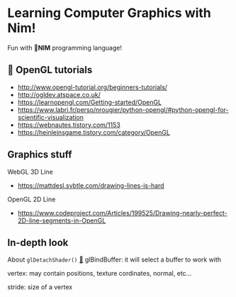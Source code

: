 # Learning Computer Graphics with Nim!

Fun with 👑**NIM** programming language!


## 💎 OpenGL tutorials
- http://www.opengl-tutorial.org/beginners-tutorials/
- http://ogldev.atspace.co.uk/
- https://learnopengl.com/Getting-started/OpenGL
- https://www.labri.fr/perso/nrougier/python-opengl/#python-opengl-for-scientific-visualization
- https://webnautes.tistory.com/1153
- https://heinleinsgame.tistory.com/category/OpenGL


## Graphics stuff

WebGL 3D Line
- https://mattdesl.svbtle.com/drawing-lines-is-hard

OpenGL 2D Line
- https://www.codeproject.com/Articles/199525/Drawing-nearly-perfect-2D-line-segments-in-OpenGL


## In-depth look

About `glDetachShader()` [📃](https://gamedev.stackexchange.com/questions/47910/after-a-succesful-gllinkprogram-should-i-delete-detach-my-shaders)
glBindBuffer: it will select a buffer to work with

vertex: may contain positions, texture cordinates, normal, etc...

stride: size of a vertex
